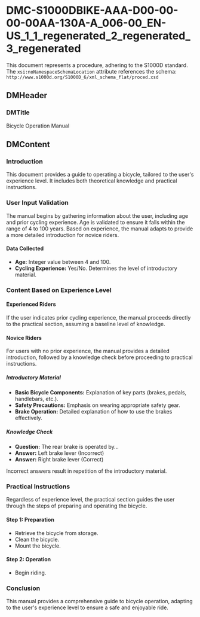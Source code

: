 # DMC-S1000DBIKE-AAA-D00-00-00-00AA-130A-A_006-00_EN-US_1_1_regenerated_2_regenerated_3_regenerated

This document represents a procedure, adhering to the S1000D standard.  The `xsi:noNamespaceSchemaLocation` attribute references the schema: `http://www.s1000d.org/S1000D_6/xml_schema_flat/proced.xsd`

## DMHeader

### DMTitle

Bicycle Operation Manual

## DMContent

### Introduction

This document provides a guide to operating a bicycle, tailored to the user's experience level. It includes both theoretical knowledge and practical instructions.

### User Input Validation

The manual begins by gathering information about the user, including age and prior cycling experience. Age is validated to ensure it falls within the range of 4 to 100 years. Based on experience, the manual adapts to provide a more detailed introduction for novice riders.

#### Data Collected

*   **Age:** Integer value between 4 and 100.
*   **Cycling Experience:** Yes/No. Determines the level of introductory material.

### Content Based on Experience Level

#### Experienced Riders

If the user indicates prior cycling experience, the manual proceeds directly to the practical section, assuming a baseline level of knowledge.

#### Novice Riders

For users with no prior experience, the manual provides a detailed introduction, followed by a knowledge check before proceeding to practical instructions.

##### Introductory Material

*   **Basic Bicycle Components:** Explanation of key parts (brakes, pedals, handlebars, etc.).
*   **Safety Precautions:** Emphasis on wearing appropriate safety gear.
*   **Brake Operation:** Detailed explanation of how to use the brakes effectively.

##### Knowledge Check

*   **Question:** The rear brake is operated by...
*   **Answer:** Left brake lever (Incorrect)
*   **Answer:** Right brake lever (Correct)

Incorrect answers result in repetition of the introductory material.

### Practical Instructions

Regardless of experience level, the practical section guides the user through the steps of preparing and operating the bicycle.

#### Step 1: Preparation

*   Retrieve the bicycle from storage.
*   Clean the bicycle.
*   Mount the bicycle.

#### Step 2: Operation

*   Begin riding.

### Conclusion

This manual provides a comprehensive guide to bicycle operation, adapting to the user's experience level to ensure a safe and enjoyable ride.